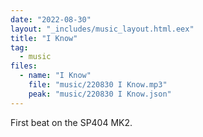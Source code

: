 ```yaml
---
date: "2022-08-30"
layout: "_includes/music_layout.html.eex"
title: "I Know"
tag:
  - music
files:
  - name: "I Know"
    file: "music/220830 I Know.mp3"
    peak: "music/220830 I Know.json"
---
```


First beat on the SP404 MK2.
